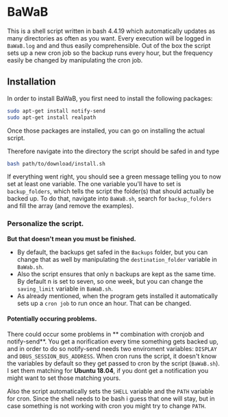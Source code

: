 # BaWaB
This is a shell script written in bash 4.4.19 which automatically updates as many directories as often as you want. 
Every execution will be logged in `BaWaB.log` and and thus easily comprehensible.
Out of the box the script sets up a new cron job so the backup runs every hour, but the frequency easily be changed by manipulating the cron job.

## Installation
In order to install BaWaB, you first need to install the following packages:

```bash
sudo apt-get install notify-send
sudo apt-get install realpath
```

Once those packages are installed, you can go on installing the actual script.

Therefore navigate into the directory the script should be safed in and type

```bash
bash path/to/download/install.sh
```

If everything went right, you should see a green message telling you to now set at least one variable.
The one variable you'll have to set is `backup_folders`, which tells the script the folder(s) that should actually be backed up.
To do that, navigate into `BaWaB.sh`, search for `backup_folders` and fill the array (and remove the examples).

### Personalize the script.

**__But that doesn't mean you must be finished.__**

* By default, the backups get safed in the `Backups` folder, but you can change that as well by manipulating the `destination_folder` variable in `BaWab.sh`.
* Also the script ensures that only n backups are kept as the same time. By default n is set to seven, so one week, but you can change the `saving_limit` variable in `BaWaB.sh`.
* As already mentioned, when the program gets installed it automatically sets up a `cron job` to run once an hour. That can be changed.

#### Potentially occuring problems.
There could occur some problems in ** combination with cronjob and notify-send**.
You get a norification every time something gets backed up, and in order to do so notify-send needs two enviroment variables: `DISPLAY` and `DBUS_SESSION_BUS_ADDRESS`. 
When cron runs the script, it doesn't know the variables by default so they get passed to cron by the script (`BaWaB.sh`).
I set them matching for **Ubuntu 18.04**, if you dont get a notification you might want to set those matching yours. 

Also the script automatically sets the `SHELL` variable and the `PATH` variable for cron. Since the shell needs to be bash i guess that one will stay, but in case something is not working with cron you might try to change `PATH`.


